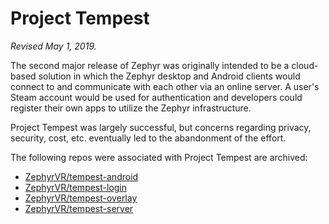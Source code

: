 Project Tempest
===============

*Revised May 1, 2019.*

The second major release of Zephyr was originally intended to be a cloud-based solution in which the Zephyr desktop and Android clients would connect to and communicate with each other via an online server. 
A user's Steam account would be used for authentication and developers could register their own apps to utilize the Zephyr infrastructure.

Project Tempest was largely successful, but concerns regarding privacy, security, cost, etc. eventually led to the abandonment of the effort.

The following repos were associated with Project Tempest are archived:

- [ZephyrVR/tempest-android](https://github.com/ZephyrVR/tempest-android)
- [ZephyrVR/tempest-login](https://github.com/ZephyrVR/tempest-login)
- [ZephyrVR/tempest-overlay](https://github.com/ZephyrVR/tempest-overlay)
- [ZephyrVR/tempest-server](https://github.com/ZephyrVR/tempest-server)

